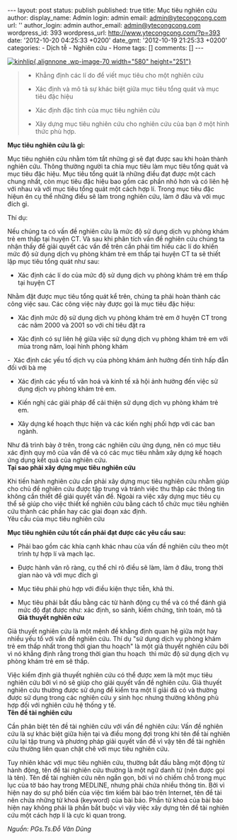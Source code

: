 --- layout: post status: publish published: true title: Mục tiêu nghiên
cứu author: display\_name: Admin login: admin email:
admin@ytecongcong.com url: '' author\_login: admin author\_email:
admin@ytecongcong.com wordpress\_id: 393 wordpress\_url:
http://www.ytecongcong.com/?p=393 date: '2012-10-20 04:25:33 +0200'
date\_gmt: '2012-10-19 21:25:33 +0200' categories: - Dịch tễ - Nghiên
cứu - Home tags: \[\] comments: \[\] ---

[![](http://www.ytecongcong.com/wp-content/uploads/2012/11/kinhlip-300x202.jpg "kinhlip"){.alignnone
.wp-image-70 width="580"
height="251"}](http://www.ytecongcong.com/2012/11/ba-chien-luoc-nghien-cuu-hien-tuong-suc-khoe/kinhlip/)

> - Khẳng định các lí do để viết mục tiêu cho một nghiên cứu
>
> - Xác định và mô tả sự khác biệt giữa mục tiêu tổng quát và mục tiêu
> đặc hiệu
>
> - Xác định đặc tính của mục tiêu nghiên cứu
>
> - Xây dựng mục tiêu nghiên cứu cho nghiên cứu của bạn ở một hình thức
> phù hợp.

**Mục tiêu nghiên cứu là gì:**

Mục tiêu nghiên cứu nhằm tóm tắt những gì sẽ đạt được sau khi hoàn thành
nghiên cứu. Thông thường người ta chia mục tiêu làm mục tiêu tổng quát
và mục tiêu đặc hiệu. Mục tiêu tổng quát là những điều đạt được một cách
chung nhất, còn mục tiêu đặc hiệu bao gồm các phần nhỏ hơn và có liên hệ
với nhau và với mục tiêu tổng quát một cách hợp lí. Trong mục tiêu đặc
hiệun ên cụ thể những điều sẽ làm trong nghiên cứu, làm ở đâu và với mục
đích gì.

Thí dụ:

Nếu chúng ta có vấn đề nghiên cứu là mức độ sử dụng dịch vụ phòng khám
trẻ em thấp tại huyện CT. Và sau khi phân tích vấn đề nghiên cứu chúng
ta nhận thấy để giải quyết các vấn đề trên cần phải tìm hiểu các lí do
khiến mức độ sử dụng dịch vụ phòng khám trẻ em thấp tại huyện CT ta sẽ
thiết lập mục tiêu tổng quát như sau:

- Xác định các lí do của mức độ sử dụng dịch vụ phòng khám trẻ em thấp
tại huyện CT

Nhằm đặt được mục tiêu tổng quát kể trên, chúng ta phải hoàn thành các
công việc sau. Các công việc này được gọi là mục tiêu đặc hiệu:

- Xác định mức độ sử dụng dịch vụ phòng khám trẻ em ở huyện CT trong các
năm 2000 và 2001 so với chỉ tiêu đặt ra

- Xác định có sự liên hệ giữa việc sử dụng dịch vụ phòng khám trẻ em với
mùa trong năm, loại hình phòng khám

-  Xác định các yếu tố dịch vụ của phòng khám ảnh hưởng đến tính hấp đẫn
đối với bà mẹ

- Xác định các yếu tố văn hoá và kinh tế xã hội ảnh hưởng đến việc sử
dụng dịch vụ phòng khám trẻ em.

- Kiến nghị các giải pháp để cải thiện sử dụng dịch vụ phòng khám trẻ
em.

- Xây dựng kế hoạch thực hiện và các kiến nghị phối hợp với các ban
ngành.

Như đã trình bày ở trên, trong các nghiên cứu ứng dụng, nên có mục tiêu
xác định quy mô của vấn đề và có các mục tiêu nhằm xây dựng kế hoạch ứng
dụng kết quả của nghiên cứu.\
**Tại sao phải xây dựng mục tiêu nghiên cứu**

Khi tiến hành nghiên cứu cần phải xây dựng mục tiêu nghiên cứu nhằm giúp
cho chủ đề nghiên cứu được tập trung và tránh việc thu thập các thông
tin không cần thiết để giải quyết vấn đề. Ngoài ra việc xây dựng mục
tiêu cụ thể sẽ giúp cho việc thiết kế nghiên cứu bằng cách tổ chức mục
tiêu nghiên cứu thành các phần hay các giai đoạn xác định.\
Yêu cầu của mục tiêu nghiên cứu

**Mục tiêu nghiên cứu tốt cần phải đạt được các yêu cầu sau:**

- Phải bao gồm các khía cạnh khác nhau của vấn đề nghiên cứu theo một
trình tự hợp lí và mạch lạc.

- Ðược hành văn rõ ràng, cụ thể chỉ rõ điều sẽ làm, làm ở đâu, trong
thời gian nào và với mục đích gì

- Mục tiêu phải phù hợp với điều kiện thực tiễn, khả thi.

- Mục tiêu phải bắt đầu bằng các từ hành động cụ thể và có thể đánh giá
mức độ đạt được như: xác định, so sánh, kiểm chứng, tính toán, mô tả\
**Giả thuyết nghiên cứu**

Giả thuyết nghiên cứu là một mệnh đề khẳng định quan hệ giữa một hay
nhiều yếu tố với vấn đề nghiên cứu. Thí dụ "sử dụng dịch vụ phòng khám
trẻ em thấp nhất trong thời gian thu hoạch" là một giả thuyết nghiên cứu
bởi vì nó khẳng định rằng trong thời gian thu hoạch  thì mức độ sử dụng
dịch vụ phòng khám trẻ em sẽ thấp.

Việc kiểm định giả thuyết nghiên cứu có thể được xem là một mục tiêu
nghiên cứu bởi vì nó sẽ giúp cho giải quyết vấn đề nghiên cứu. Giả
thuyết nghiên cứu thường được sử dụng để kiểm tra một lí giải đã có và
thường được sử dụng trong các nghiên cứu y sinh học nhưng thường không
phù hợp đối với nghiên cứu hệ thống y tế.\
**Tên đề tài nghiên cứu**

Cần phân biệt tên đề tài nghiên cứu với vấn đề nghiên cứu: Vấn đề nghiên
cứu là sự khác biệt giữa hiện tại và điều mong đợi trong khi tên đề tài
nghiên cứu lại tập trung và phương pháp giải quyết vấn đề vì vậy tên đề
tài nghiên cứu thường liên quan chặt chẽ với mục tiêu nghiên cứu.

Tuy nhiên khác với mục tiêu nghiên cứu, thường bắt đầu bằng một động từ
hành động, tên đề tài nghiên cứu thường là một ngữ danh từ (nên được gọi
là tên). Tên đề tài nghiên cứu nên ngắn gọn, bởi vì nó chiếm chỗ trong
mục lục của tờ báo hay trong MEDLINE, nhưng phải chứa nhiều thông tin.
Bởi vì hiện nay do sự phổ biến của việc tìm kiếm bài báo trên Internet,
tên đề tài nên chứa những từ khoá (keyword) của bài báo. Phần từ khoá
của bài báo hiện nay không phải là phần bắt buộc vì vậy việc xây dựng
tên đề tài nghiên cứu một cách hợp lí là cực kì quan trong.

*Nguồn: PGs.Ts.Đỗ Văn Dũng*
